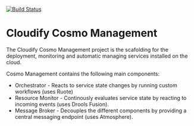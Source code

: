 [![Build Status](https://secure.travis-ci.org/CloudifySource/cosmo-manager.png?branch=develop)](http://travis-ci.org/CloudifySource/cosmo-manager)

# Cloudify Cosmo Management #

The Cloudify Cosmo Management project is the scafolding for the deployment, monitoring and automatic managing services 
installed on the cloud.

Cosmo Management contains the following main components:

* Orchestrator - Reacts to service state changes by running custom workflows (uses Ruote)
* Resource Monitor - Continously evaluates service state by reacting to incoming events (uses Drools Fusion).
* Message Broker - Decouples the different components by providing a central messaging endpoint (uses Atmosphere).
